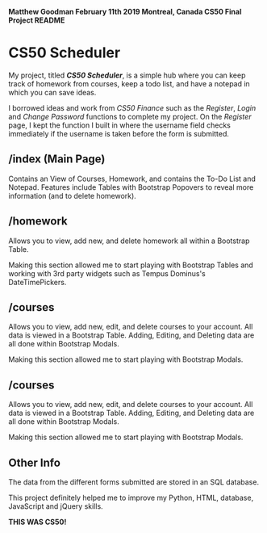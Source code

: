 ﻿**Matthew Goodman
February 11th 2019
Montreal, Canada
CS50 Final Project README**

# CS50 Scheduler

My project, titled ***CS50 Scheduler***, is a simple hub where you can keep track of homework from courses, keep a todo list, and have a notepad in which you can save ideas.

I borrowed ideas and work from *CS50 Finance* such as the *Register*, *Login* and *Change Password* functions to complete my project. On the *Register* page, I kept the function I built in where the username field checks immediately if the username is taken before the form is submitted.

## /index (Main Page)

Contains an View of Courses, Homework, and contains the To-Do List and Notepad. Features include Tables with Bootstrap Popovers to reveal more information (and to delete homework).

## /homework
Allows you to view, add new, and delete homework all within a Bootstrap Table.

Making this section allowed me to start playing with Bootstrap Tables and working with 3rd party widgets such as Tempus Dominus's DateTimePickers.

## /courses
Allows you to view, add new, edit, and delete courses to your account. All data is viewed in a Bootstrap Table. Adding, Editing, and Deleting data are all done within Bootstrap Modals.

Making this section allowed me to start playing with Bootstrap Modals.

## /courses
Allows you to view, add new, edit, and delete courses to your account. All data is viewed in a Bootstrap Table. Adding, Editing, and Deleting data are all done within Bootstrap Modals.

Making this section allowed me to start playing with Bootstrap Modals.

## Other Info
The data from the different forms submitted are stored in an SQL database.

This project definitely helped me to improve my Python, HTML, database, JavaScript and jQuery skills. 

**THIS WAS CS50!**

